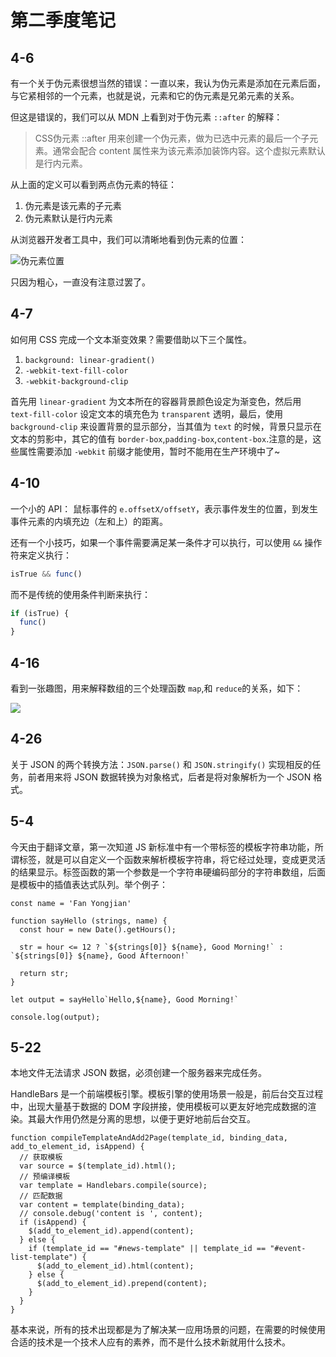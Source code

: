 # 第二季度笔记

## 4-6

有一个关于伪元素很想当然的错误：一直以来，我认为伪元素是添加在元素后面，与它紧相邻的一个元素，也就是说，元素和它的伪元素是兄弟元素的关系。

但这是错误的，我们可以从 MDN 上看到对于伪元素 `::after` 的解释：

> CSS伪元素 ::after 用来创建一个伪元素，做为已选中元素的最后一个子元素。通常会配合 content 属性来为该元素添加装饰内容。这个虚拟元素默认是行内元素。

从上面的定义可以看到两点伪元素的特征：

1. 伪元素是该元素的子元素
2. 伪元素默认是行内元素

从浏览器开发者工具中，我们可以清晰地看到伪元素的位置：

![伪元素位置](http://oq717k0qe.bkt.clouddn.com/18-4-6/49219285.jpg)

只因为粗心，一直没有注意过罢了。

## 4-7

如何用 CSS 完成一个文本渐变效果？需要借助以下三个属性。

1. `background: linear-gradient()`
2. `-webkit-text-fill-color`
3. `-webkit-background-clip`

首先用 `linear-gradient` 为文本所在的容器背景颜色设定为渐变色，然后用 `text-fill-color` 设定文本的填充色为 `transparent` 透明，最后，使用 `background-clip` 来设置背景的显示部分，当其值为 `text` 的时候，背景只显示在文本的剪影中，其它的值有 `border-box`,`padding-box`,`content-box`.注意的是，这些属性需要添加 `-webkit` 前缀才能使用，暂时不能用在生产环境中了~

## 4-10

一个小的 API： 鼠标事件的 `e.offsetX/offsetY`，表示事件发生的位置，到发生事件元素的内填充边（左和上）的距离。

还有一个小技巧，如果一个事件需要满足某一条件才可以执行，可以使用 `&&` 操作符来定义执行：

``` js
isTrue && func()
```

而不是传统的使用条件判断来执行：

``` js
if (isTrue) {
  func()
}
```

## 4-16

看到一张趣图，用来解释数组的三个处理函数 `map`,和 `reduce`的关系，如下：

![](http://oq717k0qe.bkt.clouddn.com/18-4-16/11272625.jpg)

## 4-26

关于 JSON 的两个转换方法：`JSON.parse()` 和 `JSON.stringify()` 实现相反的任务，前者用来将 JSON 数据转换为对象格式，后者是将对象解析为一个 JSON 格式。

## 5-4

今天由于翻译文章，第一次知道 JS 新标准中有一个带标签的模板字符串功能，所谓标签，就是可以自定义一个函数来解析模板字符串，将它经过处理，变成更灵活的结果显示。标签函数的第一个参数是一个字符串硬编码部分的字符串数组，后面是模板中的插值表达式队列。举个例子：

``` JS
const name = 'Fan Yongjian'

function sayHello (strings, name) {
  const hour = new Date().getHours();

  str = hour <= 12 ? `${strings[0]} ${name}, Good Morning!` : `${strings[0]} ${name}, Good Afternoon!`

  return str;
}

let output = sayHello`Hello,${name}, Good Morning!`

console.log(output);
```

## 5-22

本地文件无法请求 JSON 数据，必须创建一个服务器来完成任务。

HandleBars 是一个前端模板引擎。模板引擎的使用场景一般是，前后台交互过程中，出现大量基于数据的 DOM 字段拼接，使用模板可以更友好地完成数据的渲染。其最大作用仍然是分离的思想，以便于更好地前后台交互。

``` JS
function compileTemplateAndAdd2Page(template_id, binding_data, add_to_element_id, isAppend) {
  // 获取模板
  var source = $(template_id).html();
  // 预编译模板
  var template = Handlebars.compile(source);
  // 匹配数据
  var content = template(binding_data);
  // console.debug('content is ', content);
  if (isAppend) {
    $(add_to_element_id).append(content);
  } else {
    if (template_id == "#news-template" || template_id == "#event-list-template") {
      $(add_to_element_id).html(content);
    } else {
      $(add_to_element_id).prepend(content);
    }
  }
}
```

基本来说，所有的技术出现都是为了解决某一应用场景的问题，在需要的时候使用合适的技术是一个技术人应有的素养，而不是什么技术新就用什么技术。
